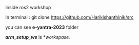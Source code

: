 Inside ros2 workshop 

In terminal : git clone https://github.com/Harikishanthinik/src

you can see **e-yantra-2023** folder

***arm_setup_ws***   is  **workspase.*

